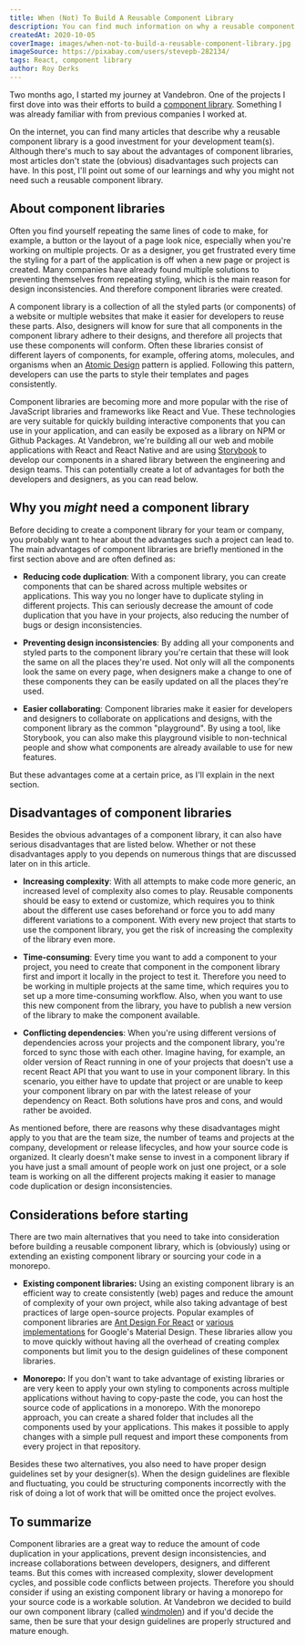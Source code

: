 ```yaml
---
title: When (Not) To Build A Reusable Component Library
description: You can find much information on why a reusable component library is a good investment, but most articles don't state the (obvious) disadvantages..
createdAt: 2020-10-05
coverImage: images/when-not-to-build-a-reusable-component-library.jpg
imageSource: https://pixabay.com/users/stevepb-282134/
tags: React, component library
author: Roy Derks
---
```


Two months ago, I started my journey at Vandebron. One of the projects I first dove into was their efforts to build a [component library](https://windmolen.netlify.app/). Something I was already familiar with from previous companies I worked at. 

On the internet, you can find many articles that describe why a reusable component library is a good investment for your development team(s). Although there's much to say about the advantages of component libraries, most articles don't state the (obvious) disadvantages such projects can have. In this post, I'll point out some of our learnings and why you might not need such a reusable component library.

## About component libraries

Often you find yourself repeating the same lines of code to make, for example, a button or the layout of a page look nice, especially when you're working on multiple projects. Or as a designer, you get frustrated every time the styling for a part of the application is off when a new page or project is created. Many companies have already found multiple solutions to preventing themselves from repeating styling, which is the main reason for design inconsistencies. And therefore component libraries were created.

A component library is a collection of all the styled parts (or components) of a website or multiple websites that make it easier for developers to reuse these parts. Also, designers will know for sure that all components in the component library adhere to their designs, and therefore all projects that use these components will conform. Often these libraries consist of different layers of components, for example, offering atoms, molecules, and organisms when an [Atomic Design](https://bradfrost.com/blog/post/atomic-web-design/) pattern is applied. Following this pattern, developers can use the parts to style their templates and pages consistently.

Component libraries are becoming more and more popular with the rise of JavaScript libraries and frameworks like React and Vue. These technologies are very suitable for quickly building interactive components that you can use in your application, and can easily be exposed as a library on NPM or Github Packages. At Vandebron, we're building all our web and mobile applications with React and React Native and are using [Storybook](https://storybook.js.org/) to develop our components in a shared library between the engineering and design teams. This can potentially create a lot of advantages for both the developers and designers, as you can read below.

## Why you *might* need a component library

Before deciding to create a component library for your team or company, you probably want to hear about the advantages such a project can lead to. The main advantages of component libraries are briefly mentioned in the first section above and are often defined as:

- **Reducing code duplication**: With a component library, you can create components that can be shared across multiple websites or applications. This way you no longer have to duplicate styling in different projects. This can seriously decrease the amount of code duplication that you have in your projects, also reducing the number of bugs or design inconsistencies.

- **Preventing design inconsistencies**: By adding all your components and styled parts to the component library you're certain that these will look the same on all the places they're used. Not only will all the components look the same on every page, when designers make a change to one of these components they can be easily updated on all the places they're used.

- **Easier collaborating**: Component libraries make it easier for developers and designers to collaborate on applications and designs, with the component library as the common "playground". By using a tool, like Storybook, you can also make this playground visible to non-technical people and show what components are already available to use for new features.

But these advantages come at a certain price, as I'll explain in the next section.

## Disadvantages of component libraries

Besides the obvious advantages of a component library, it can also have serious disadvantages that are listed below. Whether or not these disadvantages apply to you depends on numerous things that are discussed later on in this article.

- **Increasing complexity**: With all attempts to make code more generic,  an increased level of complexity also comes to play. Reusable components should be easy to extend or customize, which requires you to think about the different use cases beforehand or force you to add many different variations to a component. With every new project that starts to use the component library, you get the risk of increasing the complexity of the library even more.

- **Time-consuming**: Every time you want to add a component to your project, you need to create that component in the component library first and import it locally in the project to test it. Therefore you need to be working in multiple projects at the same time, which requires you to set up a more time-consuming workflow. Also, when you want to use this new component from the library, you have to publish a new version of the library to make the component available.

- **Conflicting dependencies**: When you're using different versions of dependencies across your projects and the component library, you're forced to sync those with each other. Imagine having, for example, an older version of React running in one of your projects that doesn't use a recent React API that you want to use in your component library. In this scenario, you either have to update that project or are unable to keep your component library on par with the latest release of your dependency on React. Both solutions have pros and cons, and would rather be avoided.

As mentioned before, there are reasons why these disadvantages might apply to you that are the team size, the number of teams and projects at the company, development or release lifecycles, and how your source code is organized. It clearly doesn't make sense to invest in a component library if you have just a small amount of people work on just one project, or a sole team is working on all the different projects making it easier to manage code duplication or design inconsistencies.

## Considerations before starting

There are two main alternatives that you need to take into consideration before building a reusable component library, which is (obviously) using or extending an existing component library or sourcing your code in a monorepo. 

- **Existing component libraries:** Using an existing component library is an efficient way to create consistently (web) pages and reduce the amount of complexity of your own project, while also taking advantage of best practices of large open-source projects. Popular examples of component libraries are [Ant Design For React](https://ant.design/docs/react/introduce) or [various implementations](https://material.io/develop) for Google's Material Design. These libraries allow you to move quickly without having all the overhead of creating complex components but limit you to the design guidelines of these component libraries.

- **Monorepo:** If you don't want to take advantage of existing libraries or are very keen to apply your own styling to components across multiple applications without having to copy-paste the code, you can host the source code of applications in a monorepo. With the monorepo approach, you can create a shared folder that includes all the components used by your applications. This makes it possible to apply changes with a simple pull request and import these components from every project in that repository.

Besides these two alternatives, you also need to have proper design guidelines set by your designer(s). When the design guidelines are flexible and fluctuating, you could be structuring components incorrectly with the risk of doing a lot of work that will be omitted once the project evolves.

## To summarize

Component libraries are a great way to reduce the amount of code duplication in your applications, prevent design inconsistencies, and increase collaborations between developers, designers, and different teams. But this comes with increased complexity, slower development cycles, and possible code conflicts between projects. Therefore you should consider if using an existing component library or having a monorepo for your source code is a workable solution. At Vandebron we decided to build our own component library (called [windmolen](https://windmolen.netlify.app/)) and if you'd decide the same, then be sure that your design guidelines are properly structured and mature enough.
